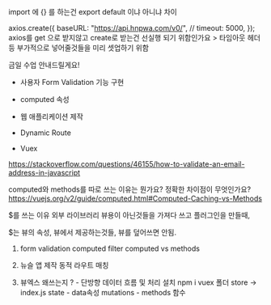 import 에 {} 를 하는건 export default 이냐 아니냐 차이

axios.create({ baseURL: "https://api.hnpwa.com/v0/", // timeout: 5000, }); axios를 get 으로 받지않고 create로 받는건 선실행 되기 위함인가요 > 타임아웃 헤더 등 부가적으로 넣어줄것들을 미리 셋업하기 위함

금일 수업 안내드릴게요!

- 사용자 Form Validation 기능 구현

* computed 속성

- 웹 애플리케이션 제작

* Dynamic Route

- Vuex

https://stackoverflow.com/questions/46155/how-to-validate-an-email-address-in-javascript

computed와 methods를 따로 쓰는 이유는 뭔가요? 정확한 차이점이 무엇인가요?
https://vuejs.org/v2/guide/computed.html#Computed-Caching-vs-Methods

\$를 쓰는 이유
외부 라이브러리 뷰용이 아닌것들을 가져다 쓰고 플러그인을 만들때,

\$는 뷰의 속성, 뷰에서 제공하는것들, 뷰를 덮어쓰면 안됨.

1. form validation
   computed
   filter
   computed vs methods

2. 뉴슬 앱 제작
   동적 라우트 매칭

3. 뷰엑스
   왜쓰는지 ? - 단방향 데이터 흐름 및 처리
   설치 npm i vuex
   폴더 store -> index.js
   state - data속성
   mutations - methods 함수
